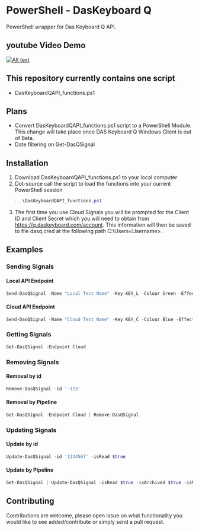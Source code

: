 # PowerShell - DasKeyboard Q
PowerShell wrapper for Das Keyboard Q API.

## youtube Video Demo
[![Alt text](https://img.youtube.com/vi/uPwfrKJk3NI/0.jpg)](https://www.youtube.com/watch?v=uPwfrKJk3NI)

## This repository currently contains one script
*	DasKeyboardQAPI_functions.ps1

## Plans
* Convert DasKeyboardQAPI_functions.ps1 script to a PowerShell Module. This change will take place once DAS Keyboard Q Windows Client is out of Beta.
* Date filtering on Get-DasQSignal

## Installation
1. Download DasKeyboardQAPI_functions.ps1 to your local computer
2. Dot-source call the script to load the functions into your current PowerShell session
 ```powershell
	. .\DasKeyboardQAPI_functions.ps1
```
3. The first time you use Cloud Signals you will be prompted for the Client ID and Client Secret which you will need to obtain from https://q.daskeyboard.com/account. This information will then be saved to file dasq.cred at the following path C:\Users\<Username>\.

## Examples
### Sending Signals
#### Local API Endpoint
 ```powershell
Send-DasQSignal -Name "Local Test Name" -Key KEY_L -Colour Green -Effect BLINK -Message "Local Test Message" -Endpoint Local
```
#### Cloud API Endpoint
 ```powershell
Send-DasQSignal -Name "Cloud Test Name" -Key KEY_C -Colour Blue -Effect BLINK -Message "Cloud Test Message" -Endpoint Cloud
```
### Getting Signals
 ```powershell
Get-DasQSignal -Endpoint Cloud
```
### Removing Signals
#### Removal by id
 ```powershell
Remove-DasQSignal -id '-123'
```
#### Removal by Pipeline
 ```powershell
Get-DasQSignal -Endpoint Cloud | Remove-DasQSignal
```
### Updating Signals
#### Update by id
 ```powershell
Update-DasQSignal -id '1234567' -isRead $true 
```
#### Update by Pipeline
 ```powershell
Get-DasQSignal | Update-DasQSignal -isRead $true -isArchived $true -isMuted $true
```

## Contributing
Contributions are welcome, please open issue on what functionality you would like to see added/contribute or simply send a pull request.
